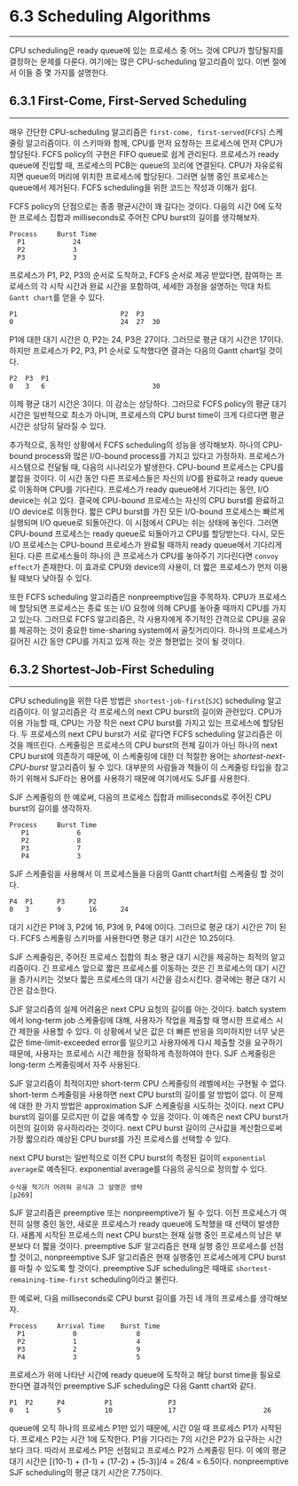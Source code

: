 # 6.3 Scheduling Algorithms
---

CPU scheduling은 ready queue에 있는 프로세스 중 어느 것에 CPU가 할당될지를 결정하는 문제를 다룬다. 여기에는 많은 CPU-scheduling 알고리즘이 있다. 이번 절에서 이들 중 몇 가지를 설명한다.

## 6.3.1 First-Come, First-Served Scheduling
---

매우 간단한 CPU-scheduling 알고리즘은 `first-come, first-served`(`FCFS`) 스케줄링 알고리즘이다. 이 스키마와 함께, CPU를 먼저 요청하는 프로세스에 먼저 CPU가 할당된다. FCFS policy의 구현은 FIFO queue로 쉽게 관리된다. 프로세스가 ready queue에 진입할 때, 프로세스의 PCB는 queue의 꼬리에 연결된다. CPU가 자유로워지면 queue의 머리에 위치한 프로세스에 할당된다. 그러면 실행 중인 프로세스는 queue에서 제거된다. FCFS scheduling을 위한 코드는 작성과 이해가 쉽다.

FCFS policy의 단점으로는 종종 평균시간이 꽤 길다는 것이다. 다음의 시간 0에 도작한 프로세스 집합과 milliseconds로 주어진 CPU burst의 길이를 생각해보자.

	Process		Burst Time
	  P1		    24
	  P2		    3
	  P3		    3

프로세스가 P1, P2, P3의 순서로 도착하고, FCFS 순서로 제공 받았다면, 참여하는 프로세스의 각 시작 시간과 완료 시간을 포함하여, 세세한 과정을 설명하는 막대 차트 `Gantt chart`를 얻을 수 있다.

	P1							P2	P3
	0							24	27	30

P1에 대한 대기 시간은 0, P2는 24, P3은 27이다. 그러므로 평균 대기 시간은 17이다. 하지만 프로세스가 P2, P3, P1 순서로 도착했다면 결과는 다음의 Gantt chart일 것이다.

	P2	P3	P1
	0	3	6							30

이제 평균 대기 시간은 3이다. 이 감소는 상당하다. 그러므로 FCFS policy의 평균 대기 시간은 일반적으로 최소가 아니며, 프로세스의 CPU burst time이 크게 다르다면 평균 시간은 상당히 달라질 수 있다.

추가적으로, 동적인 상황에서 FCFS scheduling의 성능을 생각해보자. 하나의 CPU-bound process와 많은 I/O-bound process를 가지고 있다고 가정하자. 프로세스가 시스템으로 전달될 때, 다음의 시나리오가 발생한다. CPU-bound 프로세스는 CPU를 붙잡을 것이다. 이 시간 동안 다른 프로세스들은 자신의 I/O를 완료하고 ready queue로 이동하며 CPU를 기다린다. 프로세스가 ready queue에서 기다리는 동안, I/O device는 쉬고 있다. 결국에 CPU-bound 프로세스는 자신의 CPU burst를 완료하고 I/O device로 이동한다. 짧은 CPU burst를 가진 모든 I/O-bound 프로세스는 빠르게 실행되며 I/O queue로 되돌아간다. 이 시점에서 CPU는 쉬는 상태에 놓인다. 그러면 CPU-bound 프로세스는 ready queue로 되돌아가고 CPU를 할당받는다. 다시, 모든 I/O 프로세스는 CPU-bound 프로세스가 완료될 때까지 ready queue에서 기다리게 된다. 다른 프로세스들이 하나의 큰 프로세스가 CPU를 놓아주기 기다린다면 `convoy effect`가 존재한다. 이 효과로 CPU와 device의 사용이, 더 짧은 프로세스가 먼저 이용될 때보다 낮아질 수 있다.

또한 FCFS scheduling 알고리즘은 nonpreemptive임을 주목하자. CPU가 프로세스에 할당되면 프로세스는 종료 또는 I/O 요청에 의해 CPU를 놓아줄 때까지 CPU를 가지고 있는다. 그러므로 FCFS 알고리즘은, 각 사용자에게 주기적인 간격으로 CPU을 공유를 제공하는 것이 중요한 time-sharing system에서 골칫거리이다. 하나의 프로세스가 길어진 시간 동안 CPU를 가지고 있게 하는 것은 형편없는 것이 될 것이다.

## 6.3.2 Shortest-Job-First Scheduling
---

CPU scheduling을 위한 다른 방법은 `shortest-job-first`(`SJC`) scheduling 알고리즘이다. 이 알고리즘은 각 프로세스의 next CPU burst의 길이와 관련있다. CPU가 이용 가능할 때, CPU는 가장 작은 next CPU burst를 가지고 있는 프로세스에 할당된다. 두 프로세스의 next CPU burst가 서로 같다면 FCFS scheduling 알고리즘은 이것을 깨뜨린다. 스케줄링은 프로세스의 CPU burst의 전체 길이가 아닌 하나의 next CPU burst에 의존하기 때문에, 이 스케줄링에 대한 더 적절한 용어는 *shortest-next-CPU-burst* 알고리즘이 될 수 있다. 대부분의 사람들과 책들이 이 스케줄링 타입을 참고하기 위해서 SJF라는 용어를 사용하기 때문에 여기에서도 SJF를 사용한다.

SJF 스케줄링의 한 예로써, 다음의 프로세스 집합과 milliseconds로 주어진 CPU burst의 길이를 생각하자.

	Process		Burst Time
	   P1		     6
	   P2		     8
	   P3		     7
	   P4		     3

SJF 스케줄링을 사용해서 이 프로세스들을 다음의 Gantt chart처럼 스케줄링 할 것이다.

	P4	P1		P3		P2
	0	3		9		16		24

대기 시간은 P1에 3, P2에 16, P3에 9, P4에 0이다. 그러므로 평균 대기 시간은 7이 된다. FCFS 스케줄링 스키마를 사용한다면 평균 대기 시간은 10.25이다.

SJF 스케줄링은, 주어진 프로세스 집합의 최소 평균 대기 시간을 제공하는 최적의 알고리즘이다. 긴 프로세스 앞으로 짧은 프로세스를 이동하는 것은 긴 프로세스의 대기 시간을 증가시키는 것보다 짧은 프로세스의 대기 시간을 감소시킨다. 결국에는 평균 대기 시간은 감소한다.

SJF 알고리즘의 실제 어려움은 next CPU 요청의 길이를 아는 것이다. batch system에서 long-term job 스케줄링에 대해, 사용자가 작업을 제출할 때 명시한 프로세스 시간 제한을 사용할 수 있다. 이 상황에서 낮은 값은 더 빠른 반응을 의미하지만 너무 낮은 값은 time-limit-exceeded error를 일으키고 사용자에게 다시 제출할 것을 요구하기 때문에, 사용자는 프로세스 시간 제한을 정확하게 측정하여야 한다. SJF 스케줄링은 long-term 스케줄링에서 자주 사용된다.

SJF 알고리즘이 최적이지만 short-term CPU 스케줄링의 레벨에서는 구현될 수 없다. short-term 스케줄링을 사용하면 next CPU burst의 길이를 알 방법이 없다. 이 문제에 대한 한 가지 방법은 approximation SJF 스케줄링을 시도하는 것이다. next CPU burst의 길이를 모르지만 이 값을 예측할 수 있을 것이다. 이 예측은 next CPU burst가 이전의 길이와 유사하리라는 것이다. next CPU burst 길이의 근사값을 계산함으로써 가장 짧으리라 예상된 CPU burst를 가진 프로세스를 선택할 수 있다.

next CPU burst는 일반적으로 이전 CPU burst의 측정된 길이의 `exponential average`로 예측된다. exponential average를 다음의 공식으로 정의할 수 있다.

	수식을 적기가 어려워 공식과 그 설명은 생략
	[p269]

SJF 알고리즘은 preemptive 또는 nonpreemptive가 될 수 있다. 이전 프로세스가 여전히 실행 중인 동안, 새로운 프로세스가 ready queue에 도착했을 때 선택이 발생한다. 새롭게 시작된 프로세스의 next CPU burst는 현재 실행 중인 프로세스의 남은 부분보다 더 짧을 것이다. preemptive SJF 알고리즘은 현재 실행 중인 프로세스를 선점할 것이고, nonpreemptive SJF 알고리즘은 현재 실행중인 프로세스에게 CPU burst를 마칠 수 있도록 할 것이다. preemptive SJF scheduling은 때때로 `shortest-remaining-time-first` scheduling이라고 불린다.

한 예로써, 다음 milliseconds로 CPU burst 길이를 가진 네 개의 프로세스를 생각해보자.

	Process		Arrival Time	Burst Time
	  P1			0				8
	  P2			1				4
	  P3			2				9
	  P4			3				5

프로세스가 위에 나타난 시간에 ready queue에 도착하고 해당 burst time을 필요로 한다면 결과적인 preemptive SJF scheduling은 다음 Gantt chart와 같다.

	P1	P2		P4			P1				P3					
	0	1		5			10				17						26

queue에 오직 하나의 프로세스 P1만 있기 때문에, 시간 0일 때 프로세스 P1가 시작된다. 프로세스 P2는 시간 1에 도착한다. P1을 기다리는 7의 시간은 P2가 요구하는 시간보다 크다. 따라서 프로세스 P1은 선점되고 프로세스 P2가 스케줄링 된다. 이 예의 평균 대기 시간은 [(10-1) + (1-1) + (17-2) + (5-3)]/4 = 26/4 = 6.5이다. nonpreemptive SJF scheduling의 평균 대기 시간은 7.75이다.

